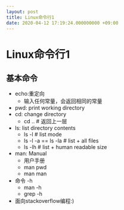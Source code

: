 ```yaml
---
layout: post
title: Linux命令行1
date: 2020-04-12 17:19:24.000000000 +09:00
---
```


# Linux命令行1

## 基本命令
   + echo:重定向
      + 输入任何常量，会返回相同的常量
   + pwd: print working directory
   + cd: change directory
      + cd .. # 返回上一层
   + ls: list directory contents
      + ls -l # list mode
      + ls -l -a == ls -la # list + all files
      + ls -lh # list + human readable size
   + man: Manual
      + 用户手册
      + man pwd
      + man man
   + 命令 -h
      + man -h
      + grep -h
   + 面向stackoverflow编程:)